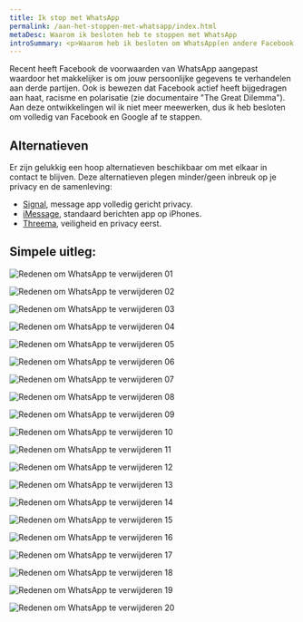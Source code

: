 ```yaml
---
title: Ik stop met WhatsApp
permalink: /aan-het-stoppen-met-whatsapp/index.html
metaDesc: Waarom ik besloten heb te stoppen met WhatsApp
introSummary: <p>Waarom heb ik besloten om WhatsApp(en andere Facebook & Google diensten) te verwijderen?</p>
---
```


<style>
  .o-content img {
    border: 5px solid var(--color-stroke);
    grid-column: main;
  }
</style>

Recent heeft Facebook de voorwaarden van WhatsApp aangepast waardoor het makkelijker is om jouw persoonlijke gegevens te verhandelen aan derde partijen. Ook is bewezen dat Facebook actief heeft bijgedragen aan haat, racisme en polarisatie (zie documentaire "The Great Dilemma"). Aan deze ontwikkelingen wil ik niet meer meewerken, dus ik heb besloten om volledig van Facebook en Google af te stappen.

## Alternatieven
Er zijn gelukkig een hoop alternatieven beschikbaar om met elkaar in contact te blijven. Deze alternatieven plegen minder/geen inbreuk op je privacy en de samenleving:

* [Signal](https://signal.org/install), message app volledig gericht privacy.
* [iMessage](https://support.apple.com/explore/messages), standaard berichten app op iPhones.
* [Threema](https://threema.ch/en/), veiligheid en privacy eerst.

## Simpele uitleg:

![Redenen om WhatsApp te verwijderen 01](/images/articles/whatsapp/nl/01.png)

![Redenen om WhatsApp te verwijderen 02](/images/articles/whatsapp/nl/02.png)

![Redenen om WhatsApp te verwijderen 03](/images/articles/whatsapp/nl/03.png)

![Redenen om WhatsApp te verwijderen 04](/images/articles/whatsapp/nl/04.png)

![Redenen om WhatsApp te verwijderen 05](/images/articles/whatsapp/nl/05.png)

![Redenen om WhatsApp te verwijderen 06](/images/articles/whatsapp/nl/06.png)

![Redenen om WhatsApp te verwijderen 07](/images/articles/whatsapp/nl/07.png)

![Redenen om WhatsApp te verwijderen 08](/images/articles/whatsapp/nl/08.png)

![Redenen om WhatsApp te verwijderen 09](/images/articles/whatsapp/nl/09.png)

![Redenen om WhatsApp te verwijderen 10](/images/articles/whatsapp/nl/10.png)

![Redenen om WhatsApp te verwijderen 11](/images/articles/whatsapp/nl/11.png)

![Redenen om WhatsApp te verwijderen 12](/images/articles/whatsapp/nl/12.png)

![Redenen om WhatsApp te verwijderen 13](/images/articles/whatsapp/nl/13.png)

![Redenen om WhatsApp te verwijderen 14](/images/articles/whatsapp/nl/14.png)

![Redenen om WhatsApp te verwijderen 15](/images/articles/whatsapp/nl/15.png)

![Redenen om WhatsApp te verwijderen 16](/images/articles/whatsapp/nl/16.png)

![Redenen om WhatsApp te verwijderen 17](/images/articles/whatsapp/nl/17.png)

![Redenen om WhatsApp te verwijderen 18](/images/articles/whatsapp/nl/18.png)

![Redenen om WhatsApp te verwijderen 19](/images/articles/whatsapp/nl/19.png)

![Redenen om WhatsApp te verwijderen 20](/images/articles/whatsapp/nl/20.png)
